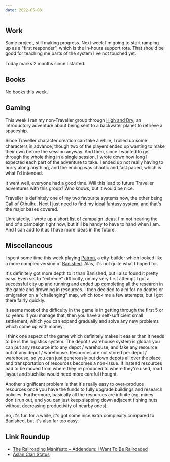 ```yaml
---
date: 2022-05-08
---
```


## Work

Same project, still making progress.  Next week I'm going to start
ramping up as a "first responder", which is the in-hours support rota.
That should be good for teaching me parts of the system I've not
touched yet.

Today marks 2 months since I started.


## Books

No books this week.


## Gaming

This week I ran my non-Traveller group through [High and Dry][], an
introductory adventure about being sent to a backwater planet to
retrieve a spaceship.

Since Traveller character creation can take a while, I rolled up some
characters in advance, though two of the players ended up wanting to
make their own before the session anyway.  And then, since I wanted to
get through the whole thing in a single session, I wrote down how long
I expected each part of the adventure to take.  I ended up not really
having to hurry along anything, and the ending was chaotic and fast
paced, which is what I'd intended.

It went well, everyone had a good time.  Will this lead to future
Traveller adventures with this group?  Who knows, but it would be
nice.

Traveller is definitely one of my two favourite systems now, the other
being Call of Cthulhu.  Next I just need to find my ideal fantasy
system, and that's the major bases covered.

Unrelatedly, I wrote up [a short list of campaign ideas][].  I'm not
nearing the end of a campaign right now, but it'll be handy to have to
hand when I am.  And I can add to it as I have more ideas in the
future.

[High and Dry]: https://www.youtube.com/watch?v=Tym86AcYwuU
[a short list of campaign ideas]: campaign-ideas.html


## Miscellaneous

I spent some time this week playing [Patron][], a city-builder which
looked like a more complex version of [Banished][].  Alas, it's not
quite what I hoped for.

It's definitely got more depth to it than Banished, but I also found
it pretty easy.  Even set to "extreme" difficulty, on my very first
attempt I got a successful city up and running and ended up completing
all the research in the game and drowning in resources.  I then
decided to aim for no deaths or emigration on a "challenging" map,
which took me a few attempts, but I got there fairly quickly.

It seems most of the difficulty in the game is in getting through the
first 5 or so years.  If you manage that, then you have a
self-sufficient small settlement, which you can expand gradually and
solve any new problems which come up with money.

I think one aspect of the game which definitely makes it easier than
it needs to be is the logistics system.  The depot / warehouse system
is global: you can put any resource into any depot / warehouse, and
take any resource out of any depot / warehouse.  Resources are not
stored per depot / warehouse, so you can just generously put down
depots all over the place and transportation of resources becomes a
non-issue.  If instead resources had to be moved from where they're
produced to where they're used, road layout and suchlike would need
more careful thought.

Another significant problem is that it's really easy to over-produce
resources once you have the funds to fully upgrade buildings and
research policies.  Furthermore, basically all the resources are
infinite (eg, mines don't run out, and you can just keep slapping down
adjacent fishing huts without decreasing productivity of nearby ones).

So, it's fun for a while, it's got some nice extra complexity compared
to Banished, but it's also far too easy.

[Patron]: https://store.steampowered.com/app/1538570/Patron/
[Banished]: https://store.steampowered.com/app/242920/Banished/


## Link Roundup

- [The Railroading Manifesto – Addendum: I Want To Be Railroaded](https://thealexandrian.net/wordpress/47577/roleplaying-games/the-railroading-manifesto-addendum-i-want-to-be-railroaded)
- [Aslan Clan Status](https://greatdungeonnorth.blogspot.com/2022/05/aslan-clan-status.html)
